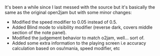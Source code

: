 It's been a while since I last messed with the source but it's basically the same as the original open2jam but with some minor changes:
- Modified the speed modifier to 0.05 instead of 0.5.
- Added Blind mode to visibility modifier (reverse dark, covers middle section of the note panel).
- Modified the judgement behavior to match o2jam, well... sort of.
- Added some extra information to the playing screen i.e accuracy calculation based on osu!mania, speed modifier, etc
